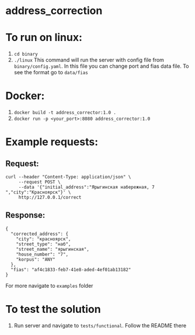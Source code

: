 # address_correction

# To run on linux:
1. `cd binary`
2. `./linux`
This command will run the server with config file from `binary/config.yaml`.
In this file you can change port and fias data file. To see the format go to
`data/fias`

# Docker:
1. `docker build -t address_corrector:1.0 .`
2. `docker run -p <your_port>:8080 address_corrector:1.0`


# Example requests:
## Request:
```
curl --header "Content-Type: application/json" \
     --request POST \
     --data '{"initial_address":"Ярыгинская набережная, 7 ","city":"Красноярск"}' \
     http://127.0.0.1/correct
```

## Response:
```
{
  "corrected_address": {
    "city": "красноярск",
    "street_type": "наб",
    "street_name": "ярыгинская",
    "house_number": "7",
    "korpus": "ANY"
  },
  "fias": "af4c1833-feb7-41e8-aded-4ef01ab13182"
}

```

For more navigate to `examples` folder

# To test the solution
1. Run server and navigate to `tests/functional`. Follow the README there

